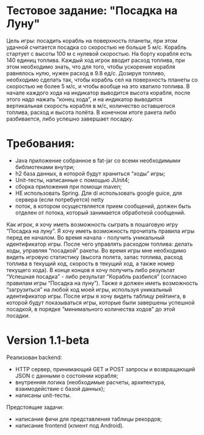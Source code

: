 # Тестовое задание: "Посадка на Луну"

Цель игры: посадить корабль на поверхность планеты, при этом удачной считается посадка со скоростью не больше 5 м/с. Корабль стартует с высоты 100 м с нулевой скоростью. На борту корабля есть 140 единиц топлива. Каждый ход игрок вводит расход топлива, при этом необходимо знать, что для того, чтобы ускорение корабля равнялось нулю, нужен расход в 9.8 ед/с. Дозируя топливо, необходимо сделать так, чтобы корабль сел на поверхность планеты со скоростью не более 5 м/с, и чтобы вообще на это хватило топлива.
В начале каждого хода на индикатор выводится высота корабля, после этого надо нажать “конец хода”, и на индикатор выводится вертикальная скорость корабля в м/с, количество оставшегося топлива, расход и высота полёта.
В конечном итоге ракета либо разбивается, либо успешно завершает посадку.

# Требования:
- Java приложение собранное в fat-jar со всеми необходимыми библиотеками внутри;
- h2 база данных, в которой будут храниться “ходы” игры;
- Unit-тесты, написанные с помощью JUnit4;
- cборка приложения при помощи maven;
- НЕ использовать Spring. Для di использовать google guice, для сервера (если потребуется) netty
- поток, в котором осуществляется прием сообщений, должен быть отделен от потока, который занимается обработкой сообщений.

Как игрок, я хочу иметь возможность сыграть в пошаговую игру “Посадка на луну”. Я хочу иметь возможность прочитать правила игры перед ее началом. Во время начала - получить уникальный идентификатор игры. После чего управлять расходом топлива: делать ходы, управляя “посадкой” ракеты. Во время игры мне необходимо видеть игровую статистику (высота полета, запас топлива, расход топлива в текущий ход, скорость в текущий ход, а также номер текущего хода).
В конце концов я хочу получить либо результат “Успешная посадка” - либо результат “Корабль разбился” (согласно правилам игры “Посадка на луну”). Также я должен иметь возможность “загрузиться” на любой ход моей игры, используя уникальный идентификатор игры. После игры я хочу видеть таблицу рейтинга, в которой будут показываться игры, которые были завершены успешной посадкой, в порядке “минимального количества ходов” до этой посадки.

# Version 1.1-beta

Реализован backend:
- HTTP сервер, принимающий GET и POST запросы и возвращающий JSON с данными о состоянии корабля;
- внутренняя логика (необходимые расчеты, архитектура, взаимодействие с базой данных);
- написаны unit-тесты.

Предстоящие задачи:
- написание фичи для представления таблицы рекордов;
- написание frontend (клиент под Android).